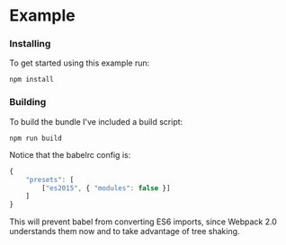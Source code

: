 # Example

### Installing
To get started using this example run:

`npm install`


### Building
To build the bundle I've included a build script:

`npm run build`


Notice that the babelrc config is:
```javascript
{
    "presets": [
        ["es2015", { "modules": false }]
    ]
}
```

This will prevent babel from converting ES6 imports, since Webpack 2.0 understands them now and to take advantage of tree shaking.
